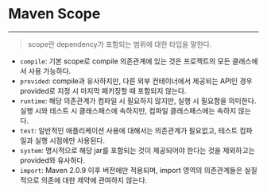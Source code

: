 # Maven Scope
***
> scope란 dependency가 포함되는 범위에 대한 타입을 말한다.

- `compile`: 기본 scope로 compile 의존관계에 있는 것은 프로젝트의 모든 클래스에서 사용 가능하다.
- `provided`: compile과 유사하지만, 다른 외부 컨테이너에서 제공되는 API인 경우 provided로 지정 시 마지막 패키징할 때 포함되지 않는다.
- `runtime`: 해당 의존관계가 컴파일 시 필요하지 않지만, 실행 시 필요함을 의미한다.
  실행 시와 테스트 시 클래스패스에 속하지만, 컴파일 클래스패스에는 속하지 않는다.
- `test`: 일반적인 애플리케이션 사용에 대해서는 의존관계가 필요없고, 테스트 컴파일과 실행 시점에만 사용된다.
- `system`: 명시적으로 해당 jar를 포함되는 것이 제공되어야 한다는 것을 제외하고는 provided와 유사하다.
- `import`: Maven 2.0.9 이후 버전에만 적용되며, import 영역의 의존관계들은 실질적으로 의존에 대한 제약에 관여하지 않는다.